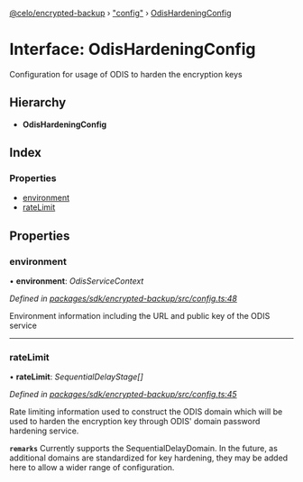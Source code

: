 [@celo/encrypted-backup](../README.md) › ["config"](../modules/_config_.md) › [OdisHardeningConfig](_config_.odishardeningconfig.md)

# Interface: OdisHardeningConfig

Configuration for usage of ODIS to harden the encryption keys

## Hierarchy

* **OdisHardeningConfig**

## Index

### Properties

* [environment](_config_.odishardeningconfig.md#environment)
* [rateLimit](_config_.odishardeningconfig.md#ratelimit)

## Properties

###  environment

• **environment**: *OdisServiceContext*

*Defined in [packages/sdk/encrypted-backup/src/config.ts:48](https://github.com/celo-org/celo-monorepo/blob/master/packages/sdk/encrypted-backup/src/config.ts#L48)*

Environment information including the URL and public key of the ODIS service

___

###  rateLimit

• **rateLimit**: *SequentialDelayStage[]*

*Defined in [packages/sdk/encrypted-backup/src/config.ts:45](https://github.com/celo-org/celo-monorepo/blob/master/packages/sdk/encrypted-backup/src/config.ts#L45)*

Rate limiting information used to construct the ODIS domain which will be used to harden the
encryption key through ODIS' domain password hardening service.

**`remarks`** Currently supports the SequentialDelayDomain. In the future, as additional domains are
standardized for key hardening, they may be added here to allow a wider range of configuration.

